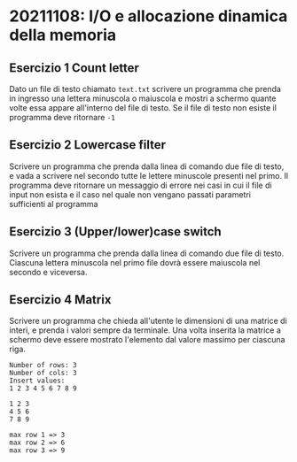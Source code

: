 # 20211108: I/O e allocazione dinamica della memoria

## Esercizio 1 Count letter

Dato un file di testo chiamato `text.txt` scrivere un programma che prenda in ingresso una lettera minuscola o maiuscola 
e mostri a schermo quante volte essa appare all'interno del file di testo. Se il file di testo non esiste il programma
deve ritornare `-1` 

## Esercizio 2 Lowercase filter

Scrivere un programma che prenda dalla linea di comando due file di testo, e vada a scrivere nel secondo tutte le lettere 
minuscole presenti nel primo. Il programma deve ritornare un messaggio di errore nei casi in cui il file di input non esista
e il caso nel quale non vengano passati parametri sufficienti al programma


## Esercizio 3 (Upper/lower)case switch

Scrivere un programma che prenda dalla linea di comando due file di testo. Ciascuna lettera minuscola nel primo file dovrà
essere maiuscola nel secondo e viceversa.

## Esercizio 4 Matrix

Scrivere un programma che chieda all'utente le dimensioni di una matrice di interi, e prenda i valori sempre da terminale.
Una volta inserita la matrice a schermo deve essere mostrato l'elemento dal valore massimo per ciascuna riga.

```shell 
Number of rows: 3
Number of cols: 3
Insert values: 
1 2 3 4 5 6 7 8 9

1 2 3 
4 5 6 
7 8 9 

max row 1 => 3
max row 2 => 6
max row 3 => 9
```
